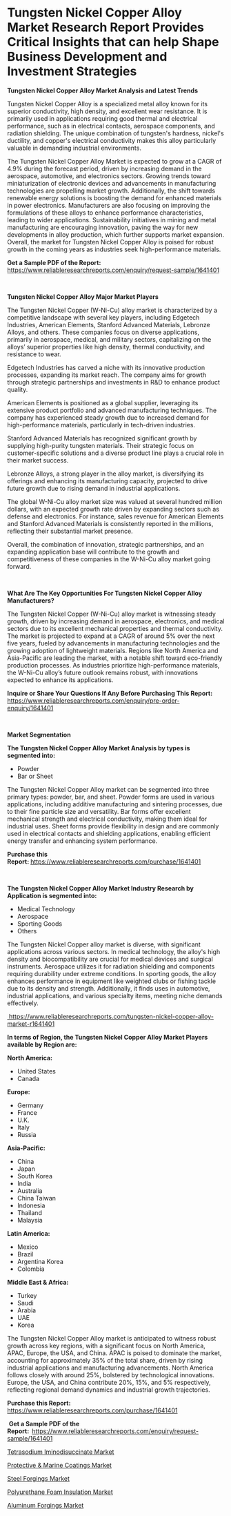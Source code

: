 <p><h1>Tungsten Nickel Copper Alloy Market Research Report Provides Critical Insights that can help Shape Business Development and Investment Strategies</h1></p><p><strong>Tungsten Nickel Copper Alloy Market Analysis and Latest Trends</strong></p>
<p><p>Tungsten Nickel Copper Alloy is a specialized metal alloy known for its superior conductivity, high density, and excellent wear resistance. It is primarily used in applications requiring good thermal and electrical performance, such as in electrical contacts, aerospace components, and radiation shielding. The unique combination of tungsten's hardness, nickel's ductility, and copper's electrical conductivity makes this alloy particularly valuable in demanding industrial environments.</p><p>The Tungsten Nickel Copper Alloy Market is expected to grow at a CAGR of 4.9% during the forecast period, driven by increasing demand in the aerospace, automotive, and electronics sectors. Growing trends toward miniaturization of electronic devices and advancements in manufacturing technologies are propelling market growth. Additionally, the shift towards renewable energy solutions is boosting the demand for enhanced materials in power electronics. Manufacturers are also focusing on improving the formulations of these alloys to enhance performance characteristics, leading to wider applications. Sustainability initiatives in mining and metal manufacturing are encouraging innovation, paving the way for new developments in alloy production, which further supports market expansion. Overall, the market for Tungsten Nickel Copper Alloy is poised for robust growth in the coming years as industries seek high-performance materials.</p></p>
<p><strong>Get a Sample PDF of the Report:&nbsp;</strong> <a href="https://www.reliableresearchreports.com/enquiry/request-sample/1641401?utm_campaign=118&utm_medium=2&utm_source=Github&utm_content=ia&utm_term=30012025&utm_id=tungsten-nickel-copper-alloy">https://www.reliableresearchreports.com/enquiry/request-sample/1641401</a></p>
<p>&nbsp;</p>
<p><strong>Tungsten Nickel Copper Alloy Major Market Players</strong></p>
<p><p>The Tungsten Nickel Copper (W-Ni-Cu) alloy market is characterized by a competitive landscape with several key players, including Edgetech Industries, American Elements, Stanford Advanced Materials, Lebronze Alloys, and others. These companies focus on diverse applications, primarily in aerospace, medical, and military sectors, capitalizing on the alloys’ superior properties like high density, thermal conductivity, and resistance to wear.</p><p>Edgetech Industries has carved a niche with its innovative production processes, expanding its market reach. The company aims for growth through strategic partnerships and investments in R&D to enhance product quality.</p><p>American Elements is positioned as a global supplier, leveraging its extensive product portfolio and advanced manufacturing techniques. The company has experienced steady growth due to increased demand for high-performance materials, particularly in tech-driven industries.</p><p>Stanford Advanced Materials has recognized significant growth by supplying high-purity tungsten materials. Their strategic focus on customer-specific solutions and a diverse product line plays a crucial role in their market success.</p><p>Lebronze Alloys, a strong player in the alloy market, is diversifying its offerings and enhancing its manufacturing capacity, projected to drive future growth due to rising demand in industrial applications.</p><p>The global W-Ni-Cu alloy market size was valued at several hundred million dollars, with an expected growth rate driven by expanding sectors such as defense and electronics. For instance, sales revenue for American Elements and Stanford Advanced Materials is consistently reported in the millions, reflecting their substantial market presence.</p><p>Overall, the combination of innovation, strategic partnerships, and an expanding application base will contribute to the growth and competitiveness of these companies in the W-Ni-Cu alloy market going forward.</p></p>
<p>&nbsp;</p>
<p><strong>What Are The Key Opportunities For Tungsten Nickel Copper Alloy Manufacturers?</strong></p>
<p><p>The Tungsten Nickel Copper (W-Ni-Cu) alloy market is witnessing steady growth, driven by increasing demand in aerospace, electronics, and medical sectors due to its excellent mechanical properties and thermal conductivity. The market is projected to expand at a CAGR of around 5% over the next five years, fueled by advancements in manufacturing technologies and the growing adoption of lightweight materials. Regions like North America and Asia-Pacific are leading the market, with a notable shift toward eco-friendly production processes. As industries prioritize high-performance materials, the W-Ni-Cu alloy’s future outlook remains robust, with innovations expected to enhance its applications.</p></p>
<p><strong>Inquire or Share Your Questions If Any Before Purchasing This Report:</strong> <a href="https://www.reliableresearchreports.com/enquiry/pre-order-enquiry/1641401?utm_campaign=118&utm_medium=2&utm_source=Github&utm_content=ia&utm_term=30012025&utm_id=tungsten-nickel-copper-alloy">https://www.reliableresearchreports.com/enquiry/pre-order-enquiry/1641401</a></p>
<p>&nbsp;</p>
<p><strong>Market Segmentation</strong></p>
<p><strong>The Tungsten Nickel Copper Alloy Market Analysis by types is segmented into:</strong></p>
<p><ul><li>Powder</li><li>Bar or Sheet</li></ul></p>
<p><p>The Tungsten Nickel Copper Alloy market can be segmented into three primary types: powder, bar, and sheet. Powder forms are used in various applications, including additive manufacturing and sintering processes, due to their fine particle size and versatility. Bar forms offer excellent mechanical strength and electrical conductivity, making them ideal for industrial uses. Sheet forms provide flexibility in design and are commonly used in electrical contacts and shielding applications, enabling efficient energy transfer and enhancing system performance.</p></p>
<p><strong>Purchase this Report:&nbsp;</strong><a href="https://www.reliableresearchreports.com/purchase/1641401?utm_campaign=118&utm_medium=2&utm_source=Github&utm_content=ia&utm_term=30012025&utm_id=tungsten-nickel-copper-alloy">https://www.reliableresearchreports.com/purchase/1641401</a></p>
<p>&nbsp;</p>
<p><strong>The Tungsten Nickel Copper Alloy Market Industry Research by Application is segmented into:</strong></p>
<p><ul><li>Medical Technology</li><li>Aerospace</li><li>Sporting Goods</li><li>Others</li></ul></p>
<p><p>The Tungsten Nickel Copper alloy market is diverse, with significant applications across various sectors. In medical technology, the alloy's high density and biocompatibility are crucial for medical devices and surgical instruments. Aerospace utilizes it for radiation shielding and components requiring durability under extreme conditions. In sporting goods, the alloy enhances performance in equipment like weighted clubs or fishing tackle due to its density and strength. Additionally, it finds uses in automotive, industrial applications, and various specialty items, meeting niche demands effectively.</p></p>
<p><a href="https://www.reliableresearchreports.com/tungsten-nickel-copper-alloy-market-r1641401?utm_campaign=118&utm_medium=2&utm_source=Github&utm_content=ia&utm_term=30012025&utm_id=tungsten-nickel-copper-alloy">&nbsp;https://www.reliableresearchreports.com/tungsten-nickel-copper-alloy-market-r1641401</a></p>
<p><strong>In terms of Region, the Tungsten Nickel Copper Alloy Market Players available by Region are:</strong></p>
<p>
    <p> <strong> North America: </strong>
        <ul>
            <li>United States</li>
            <li>Canada</li>
        </ul>
        </p> 
    <p> <strong> Europe: </strong>
        <ul>
            <li>Germany</li>
            <li>France</li>
            <li>U.K.</li>
            <li>Italy</li>
            <li>Russia</li>
        </ul>
        </p> 
    <p> <strong> Asia-Pacific: </strong>
        <ul>
            <li>China</li>
            <li>Japan</li>
            <li>South Korea</li>
            <li>India</li>
            <li>Australia</li>
            <li>China Taiwan</li>
            <li>Indonesia</li>
            <li>Thailand</li>
            <li>Malaysia</li>
        </ul>
        </p> 
    <p> <strong> Latin America: </strong>
        <ul>
            <li>Mexico</li>
            <li>Brazil</li>
            <li>Argentina Korea</li>
            <li>Colombia</li>
        </ul>
        </p> 
    <p> <strong> Middle East & Africa: </strong>
        <ul>
            <li>Turkey</li>
            <li>Saudi</li>
            <li>Arabia</li>
            <li>UAE</li>
            <li>Korea</li>
        </ul>
    </p>
    </p>
<p><p>The Tungsten Nickel Copper Alloy market is anticipated to witness robust growth across key regions, with a significant focus on North America, APAC, Europe, the USA, and China. APAC is poised to dominate the market, accounting for approximately 35% of the total share, driven by rising industrial applications and manufacturing advancements. North America follows closely with around 25%, bolstered by technological innovations. Europe, the USA, and China contribute 20%, 15%, and 5% respectively, reflecting regional demand dynamics and industrial growth trajectories.</p></p>
<p><strong>Purchase this Report: </strong><a href="https://www.reliableresearchreports.com/purchase/1641401?utm_campaign=118&utm_medium=2&utm_source=Github&utm_content=ia&utm_term=30012025&utm_id=tungsten-nickel-copper-alloy">https://www.reliableresearchreports.com/purchase/1641401</a></p>
<p>&nbsp;<strong>Get a Sample PDF of the Report:&nbsp;&nbsp;</strong><a href="https://www.reliableresearchreports.com/enquiry/request-sample/1641401?utm_campaign=118&utm_medium=2&utm_source=Github&utm_content=ia&utm_term=30012025&utm_id=tungsten-nickel-copper-alloy">https://www.reliableresearchreports.com/enquiry/request-sample/1641401</a></p>
<p><strong></strong></p>
<p><p><a href="https://github.com/FahadAhmed223/Market-Research-Report-List-1/blob/main/tetrasodium-iminodisuccinate-market.md?utm_campaign=118&utm_medium=2&utm_source=Github&utm_content=ia&utm_term=30012025&utm_id=tungsten-nickel-copper-alloy">Tetrasodium Iminodisuccinate Market</a></p><p><a href="https://github.com/provorikovar/Market-Research-Report-List-7/blob/main/protective-marine-coatings-market.md?utm_campaign=118&utm_medium=2&utm_source=Github&utm_content=ia&utm_term=30012025&utm_id=tungsten-nickel-copper-alloy">Protective & Marine Coatings Market</a></p><p><a href="https://github.com/NargisHussain432/Market-Research-Report-List-1/blob/main/steel-forgings-market.md?utm_campaign=118&utm_medium=2&utm_source=Github&utm_content=ia&utm_term=30012025&utm_id=tungsten-nickel-copper-alloy">Steel Forgings Market</a></p><p><a href="https://github.com/CliffMedina6/Market-Research-Report-List-7/blob/main/polyurethane-foam-insulation-market.md?utm_campaign=118&utm_medium=2&utm_source=Github&utm_content=ia&utm_term=30012025&utm_id=tungsten-nickel-copper-alloy">Polyurethane Foam Insulation Market</a></p><p><a href="https://github.com/angelajermaine/Market-Research-Report-List-5/blob/main/aluminum-forgings-market.md?utm_campaign=118&utm_medium=2&utm_source=Github&utm_content=ia&utm_term=30012025&utm_id=tungsten-nickel-copper-alloy">Aluminum Forgings Market</a></p></p>